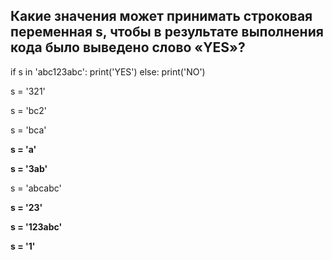 ## Какие значения может принимать строковая переменная s, чтобы в результате выполнения кода было выведено слово «YES»?

if s in 'abc123abc':
    print('YES')
else:
    print('NO')


s = '321'

s = 'bc2'

s = 'bca'

**s = 'a'**

**s = '3ab'**

s = 'abcabc'

**s = '23'**

**s = '123abc'**

**s = '1'**